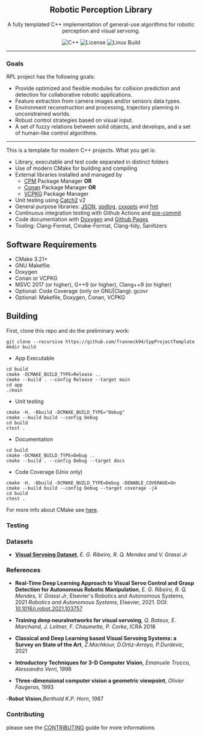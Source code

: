 <div align="center">

## Robotic Perception Library
A fully templated C++ implementation of general-use algorithms for robotic perception and visual servoing.



![C++](https://img.shields.io/badge/C%2B%2B-11%2F14%2F17%2F20%2F23-blue)
![License](https://img.shields.io/github/license/franneck94/CppProjectTemplate)
![Linux Build](https://github.com/franneck94/CppProjectTemplate/workflows/Ubuntu%20CI%20Test/badge.svg)

</div>

---

### Goals
 RPL project has the following goals:
 *  Provide optimized and flexible modules for collision prediction and detection  for collaborative robotic applications.
 * Feature extraction from camera images and/or sensors data types. 
 * Environment reconstruction and processing, trajectory planning in unconstrained worlds. 
 * Robust control strategies based on visual input.
 * A set of fuzzy relations between solid objects, and develops, and a set of human-like control algorithms. 

---
 
 
This is a template for modern C++ projects.
What you get is:

- Library, executable and test code separated in distinct folders
- Use of modern CMake for building and compiling
- External libraries installed and managed by
  - [CPM](https://github.com/cpm-cmake/CPM.cmake) Package Manager **OR**
  - [Conan](https://conan.io/) Package Manager **OR**
  - [VCPKG](https://github.com/microsoft/vcpkg) Package Manager
- Unit testing using [Catch2](https://github.com/catchorg/Catch2) v2
- General purpose libraries: [JSON](https://github.com/nlohmann/json), [spdlog](https://github.com/gabime/spdlog), [cxxopts](https://github.com/jarro2783/cxxopts) and [fmt](https://github.com/fmtlib/fmt)
- Continuous integration testing with Github Actions and [pre-commit](https://pre-commit.com/)
- Code documentation with [Doxygen](https://doxygen.nl/) and [Github Pages](https://franneck94.github.io/CppProjectTemplate/)
- Tooling: Clang-Format, Cmake-Format, Clang-tidy, Sanitizers


## Software Requirements

- CMake 3.21+
- GNU Makefile
- Doxygen
- Conan or VCPKG
- MSVC 2017 (or higher), G++9 (or higher), Clang++9 (or higher)
- Optional: Code Coverage (only on GNU|Clang): gcovr
- Optional: Makefile, Doxygen, Conan, VCPKG

## Building

First, clone this repo and do the preliminary work:

```shell
git clone --recursive https://github.com/franneck94/CppProjectTemplate
mkdir build
```

- App Executable

```shell
cd build
cmake -DCMAKE_BUILD_TYPE=Release ..
cmake --build . --config Release --target main
cd app
./main
```

- Unit testing

```shell
cmake -H. -Bbuild -DCMAKE_BUILD_TYPE="Debug"
cmake --build build --config Debug
cd build
ctest .
```

- Documentation

```shell
cd build
cmake -DCMAKE_BUILD_TYPE=Debug ..
cmake --build . --config Debug --target docs
```

- Code Coverage (Unix only)

```shell
cmake -H. -Bbuild -DCMAKE_BUILD_TYPE=Debug -DENABLE_COVERAGE=On
cmake --build build --config Debug --target coverage -j4
cd build
ctest .
```

For more info about CMake see [here](./README_cmake.md).
### Testing

### Datasets

- **[Visual Servoing Dataset](#https://github.com/RauldeQueirozMendes/VSDataset/tree/main)**, *E. G. Ribeiro, R. Q. Mendes and V. Grassi Jr*  


###  References

- **Real-Time Deep Learning Approach to Visual Servo Control and Grasp Detection for Autonomous Robotic Manipulation**, *E. G. Ribeiro, R. Q. Mendes, V. Grassi Jr*, Elsevier's Robotics and Autonomous Systems, 2021
*Robotics and Autonomous Systems*, Elsevier, 2021. DOI: [10.1016/j.robot.2021.103757](https://doi.org/10.1016/j.robot.2021.103757) 

- **Training deep neuralnetworks for visual servoing**, *Q. Bateux, E. Marchand, J. Leitner, F. Chaumette, P. Corke*, ICRA 2018

- **Classical and Deep Learning based Visual Servoing Systems: a Survey on State of the Art**, *Z.Machkour, D.Ortiz-Arroyo, P.Durdevic*, 2021

- **Introductory Techniques for 3-D Computer Vision**, *Emanuele Trucco, Alessandro Verri*, 1998

- **Three-dimensional computer vision a geometric viewpoint**, *Olivier Faugeras*, 1993

-**Robot Vision**,*Berthold K.P. Horn*, 1987

### Contributing
please see the [CONTRIBUTING](CONTRIBUTING.md) guide for more informations 

